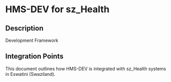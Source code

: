 # HMS-DEV for sz_Health

## Description

Development Framework

## Integration Points

This document outlines how HMS-DEV is integrated with sz_Health systems in Eswatini (Swaziland).
